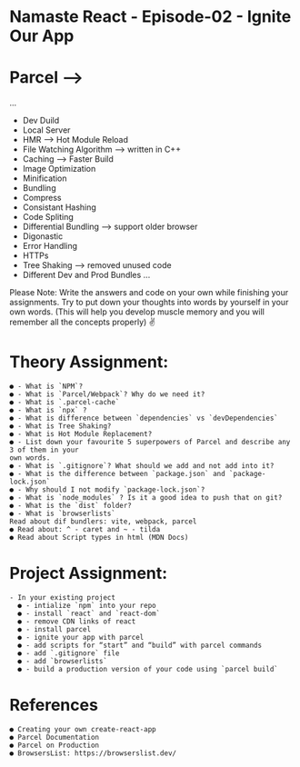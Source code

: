 # Namaste React - Episode-02 - Ignite Our App

# Parcel -->

...

- Dev Duild
- Local Server
- HMR --> Hot Module Reload
- File Watching Algorithm --> written in C++
- Caching --> Faster Build
- Image Optimization
- Minification
- Bundling
- Compress
- Consistant Hashing
- Code Spliting
- Differential Bundling --> support older browser
- Digonastic
- Error Handling
- HTTPs
- Tree Shaking --> removed unused code
- Different Dev and Prod Bundles
  ...

Please Note: Write the answers and code on your own while finishing your assignments. Try to
put down your thoughts into words by yourself in your own words. (This will help you develop
muscle memory and you will remember all the concepts properly) ✌

# Theory Assignment:

```
● - What is `NPM`?
● - What is `Parcel/Webpack`? Why do we need it?
● - What is `.parcel-cache`
● - What is `npx` ?
● - What is difference between `dependencies` vs `devDependencies`
● - What is Tree Shaking?
● - What is Hot Module Replacement?
● - List down your favourite 5 superpowers of Parcel and describe any 3 of them in your
own words.
● - What is `.gitignore`? What should we add and not add into it?
● - What is the difference between `package.json` and `package-lock.json`
● - Why should I not modify `package-lock.json`?
● - What is `node_modules` ? Is it a good idea to push that on git?
● - What is the `dist` folder?
● - What is `browserlists`
Read about dif bundlers: vite, webpack, parcel
● Read about: ^ - caret and ~ - tilda
● Read about Script types in html (MDN Docs)
```

# Project Assignment:

```
- In your existing project
  ● - intialize `npm` into your repo
  ● - install `react` and `react-dom`
  ● - remove CDN links of react
  ● - install parcel
  ● - ignite your app with parcel
  ● - add scripts for “start” and “build” with parcel commands
  ● - add `.gitignore` file
  ● - add `browserlists`
  ● - build a production version of your code using `parcel build`
```

# References

```
● Creating your own create-react-app
● Parcel Documentation
● Parcel on Production
● BrowsersList: https://browserslist.dev/
```
